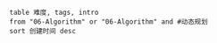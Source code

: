 ```dataview
table 难度, tags, intro
from "06-Algorithm" or "06-Algorithm" and #动态规划
sort 创建时间 desc
```
